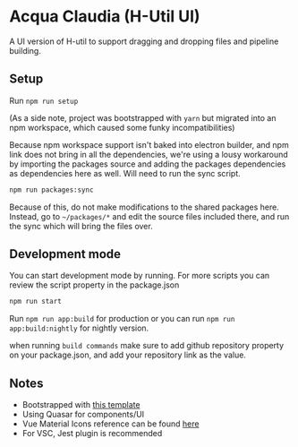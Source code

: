 # Acqua Claudia (H-Util UI)

A UI version of H-util to support dragging and dropping files and pipeline building.

## Setup

Run `npm run setup`

(As a side note, project was bootstrapped with `yarn` but migrated into an npm workspace, which caused some funky incompatibilities)

Because npm workspace support isn't baked into electron builder, and npm link does not bring in all the dependencies, we're using a lousy workaround by importing the packages source and adding the packages dependencies as dependencies here as well. Will need to run the sync script.

```bash
npm run packages:sync
```

Because of this, do not make modifications to the shared packages here. Instead, go to `~/packages/*` and edit the source files included there, and run the sync which will bring the files over.

## Development mode

You can start development mode by running. For more scripts you can review the script property in the package.json
```bash
npm run start
```
Run `npm run app:build` for production or you can run `npm run app:build:nightly` for nightly version.

when running `build commands` make sure to add github repository property on your package.json, and add your repository link as the value.

## Notes

- Bootstrapped with [this template](https://github.com/BroJenuel/vue-3-vite-electron-typescript)
- Using Quasar for components/UI
- Vue Material Icons reference can be found [here](https://pictogrammers.com/library/mdi/)
- For VSC, Jest plugin is recommended